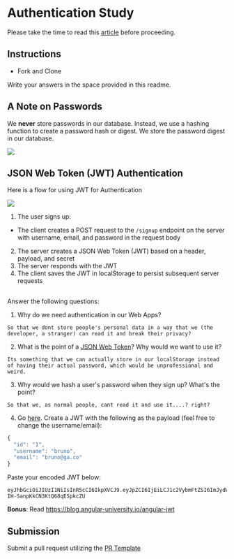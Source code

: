 # Authentication Study

Please take the time to read this [article](https://medium.com/ag-grid/a-plain-english-introduction-to-json-web-tokens-jwt-what-it-is-and-what-it-isnt-8076ca679843) before proceeding.

## Instructions

- Fork and Clone

Write your answers in the space provided in this readme.

## A Note on Passwords

We **never** store passwords in our database. Instead, we use a hashing function to create a password hash or digest. We store the password digest in our database.

![](password_digest.jpeg)

## JSON Web Token (JWT) Authentication

Here is a flow for using JWT for Authentication

![](jwt.jpeg)

1. The user signs up:

- The client creates a POST request to the `/signup` endpoint on the server with username, email, and password in the request body

2. The server creates a JSON Web Token (JWT) based on a header, payload, and secret
3. The server responds with the JWT
4. The client saves the JWT in localStorage to persist subsequent server requests

##

Answer the following questions:

1. Why do we need authentication in our Web Apps?

```
So that we dont store people's personal data in a way that we (the developer, a stranger) can read it and break their privacy?
```

2. What is the point of a [JSON Web Token](https://jwt.io/introduction)? Why would we want to use it?

```
Its something that we can actually store in our localStorage instead of having their actual password, which would be unprofessional and weird.
```

3. Why would we hash a user's password when they sign up? What's the point?

```
So that we, as normal people, cant read it and use it....? right?
```

4. Go [here](https://jwt.io). Create a JWT with the following as the payload (feel free to change the username/email):

```js
{
  "id": "1",
  "username": "bruno",
  "email": "bruno@ga.co"
}
```

Paste your encoded JWT below:

```
eyJhbGciOiJIUzI1NiIsInR5cCI6IkpXVCJ9.eyJpZCI6IjEiLCJ1c2VybmFtZSI6ImJydW5vIiwiZW1haWwiOiJicnVub0BnYS5jbyJ9.SNHM7vL6ehTkvM4Rg-IH-SanpKkCN3KtQ68qESpkcZU
```

**Bonus**: Read https://blog.angular-university.io/angular-jwt

## Submission

Submit a pull request utilizing the [PR Template](https://github.com/SEI-R-2-22/template_pull_request)
